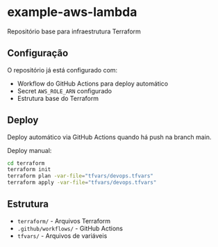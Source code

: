 # example-aws-lambda

Repositório base para infraestrutura Terraform

## Configuração

O repositório já está configurado com:
- Workflow do GitHub Actions para deploy automático
- Secret `AWS_ROLE_ARN` configurado
- Estrutura base do Terraform

## Deploy

Deploy automático via GitHub Actions quando há push na branch main.

Deploy manual:
```bash
cd terraform
terraform init
terraform plan -var-file="tfvars/devops.tfvars"
terraform apply -var-file="tfvars/devops.tfvars"
```

## Estrutura

- `terraform/` - Arquivos Terraform
- `.github/workflows/` - GitHub Actions
- `tfvars/` - Arquivos de variáveis
